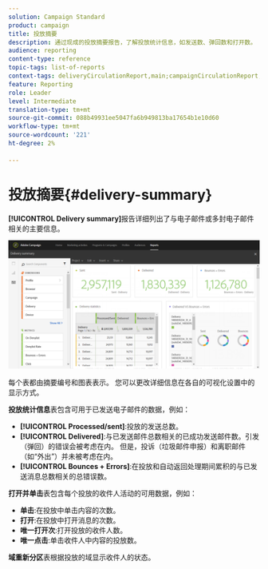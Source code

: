 ```yaml
---
solution: Campaign Standard
product: campaign
title: 投放摘要
description: 通过现成的投放摘要报告，了解投放统计信息，如发送数、弹回数和打开数。
audience: reporting
content-type: reference
topic-tags: list-of-reports
context-tags: deliveryCirculationReport,main;campaignCirculationReport,main;programCirculationReport,main
feature: Reporting
role: Leader
level: Intermediate
translation-type: tm+mt
source-git-commit: 088b49931ee5047fa6b949813ba17654b1e10d60
workflow-type: tm+mt
source-wordcount: '221'
ht-degree: 2%

---
```



# 投放摘要{#delivery-summary}

**[!UICONTROL Delivery summary]**&#x200B;报告详细列出了与电子邮件或多封电子邮件相关的主要信息。

![](assets/campaign_reports_1.png)

每个表都由摘要编号和图表表示。 您可以更改详细信息在各自的可视化设置中的显示方式。

**投放统计信息**&#x200B;表包含可用于已发送电子邮件的数据，例如：

* **[!UICONTROL Processed/sent]**:投放的发送总数。
* **[!UICONTROL Delivered]**:与已发送邮件总数相关的已成功发送邮件数。引发（弹回）的错误会被考虑在内。 但是，投诉（垃圾邮件申报）和离职邮件（如“外出”）并未被考虑在内。
* **[!UICONTROL Bounces + Errors]**:在投放和自动返回处理期间累积的与已发送消息总数相关的总错误数。

**打开并单击**&#x200B;表包含每个投放的收件人活动的可用数据，例如：

* **单击**:在投放中单击内容的次数。
* **打开**:在投放中打开消息的次数。
* **唯一打开次**:打开投放的收件人数。
* **唯一点击**:单击收件人中内容的投放数。

**域重新分区**&#x200B;表根据投放的域显示收件人的状态。
